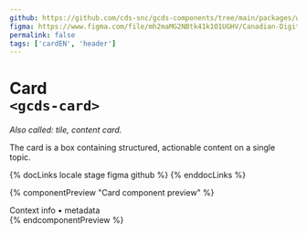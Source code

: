 ```yaml
---
github: https://github.com/cds-snc/gcds-components/tree/main/packages/web/src/components/gcds-card
figma: https://www.figma.com/file/mh2maMG2NBtk41k1O1UGHV/Canadian-Digital-Service%E2%80%A8---GC-Design-System?type=design&node-id=5757-12701&mode=design&t=qwNFRgCKhnoUtRXO-0
permalink: false
tags: ['cardEN', 'header']
---
```


# Card <br>`<gcds-card>`

_Also called: tile, content card._

The card is a box containing structured, actionable content on a single topic.

{% docLinks locale stage figma github %}
{% enddocLinks %}

{% componentPreview "Card component preview" %}
<gcds-card card-title="Card title link" tag="Tag" href="#" description="Description or supporting text relating to the headline. Longer text will be truncated with ...">

<div slot="footer">Context info • metadata</div>
</gcds-card>
{% endcomponentPreview %}
